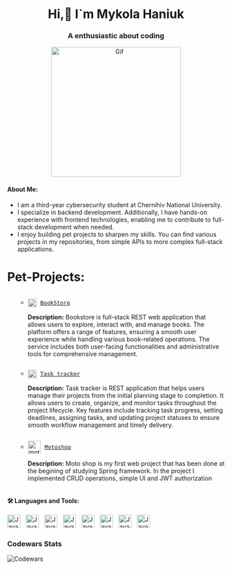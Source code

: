 <h1 align="center"> Hi,👋 I`m Mykola Haniuk</h1>
<h3 align="center">A enthusiastic about coding </h3>
<div style="text-align: center;">
    <img height="300vh" src="https://user-images.githubusercontent.com/74038190/212749447-bfb7e725-6987-49d9-ae85-2015e3e7cc41.gif" alt="Gif">
</div>

<style>
    .project-list {
        list-style: none;
        display: flex;
        align-items: center;
    }
    .project-list img {
        vertical-align: middle;
        margin-right: 5px;
    }

    .project-list a{
        font-size: 15px;
    }
</style>

<h4> About Me:</h4>
<ul>
    <li>I am a third-year cybersecurity student at Chernihiv National University. </li>
    <li>I specialize in backend development. Additionally, I have hands-on experience with frontend technologies, enabling me to contribute to full-stack development when needed.</li>
    <li>I enjoy building pet projects to sharpen my skills. You can find various projects in my repositories, from simple APIs to more complex full-stack applications.</li>
</ul>

<h1>Pet-Projects:</h1>
<ul>
    <li class="project-list">

- <img width="20" height="20" src="https://img.icons8.com/cute-clipart/64/book.png" alt="book"/>  <a href="https://github.com/kolyaGanyuck/BooksStore"> ```BookStore```</a>  

    __Description:__ Bookstore is full-stack REST web application that allows users to explore, interact with, and manage books. The platform offers a range of features, ensuring a smooth user experience while handling various book-related operations. The service includes both user-facing functionalities and administrative tools for comprehensive management.
</li>
<li class="project-list">

- <img width="20" height="20" padding:0 src="https://img.icons8.com/color/48/to-do.png" alt="to-do"/> <a href="https://github.com/kolyaGanyuck/task-tracker"> ```Task tracker```</a>

    __Description:__ Task tracker is REST application that helps users manage their projects from the initial planning stage to completion. It allows users to create, organize, and monitor tasks throughout the project lifecycle. Key features include tracking task progress, setting deadlines, assigning tasks, and updating project statuses to ensure smooth workflow management and timely delivery.

</li>

 <li class="project-list">
 
 - <img width="30" height="30" src="https://img.icons8.com/color/48/motorcycle.png" alt="motorcycle"/> <a href="https://github.com/kolyaGanyuck/moto-shop">```Motoshop```</a>


    __Description:__ Moto shop is my first web project that has been done at the begining of studying Spring framework. In the project I implemented CRUD operations, simple UI and JWT authorization

</li>
</ul>
<div>
<h4 align="left">🛠 Languages and Tools:</h4>
<img align="left" alt="Java" width="30px" height="30px" style="padding-right: 10px" src="https://cdn.jsdelivr.net/gh/devicons/devicon@latest/icons/java/java-original-wordmark.svg" />
<img align="left" alt="Java" width="30px" height="30px" style="padding-right: 10px" src="https://cdn.jsdelivr.net/gh/devicons/devicon@latest/icons/spring/spring-original.svg" />
<img align="left" alt="Java" width="30px" height="30px" style="padding-right: 10px" src="https://cdn.jsdelivr.net/gh/devicons/devicon@latest/icons/postgresql/postgresql-plain.svg" />
<img align="left" alt="Java" width="30px" height="30px" style="padding-right: 10px" src="https://cdn.jsdelivr.net/gh/devicons/devicon@latest/icons/mysql/mysql-original.svg" />
<img align="left" alt="Java" width="30px" height="30px" style="padding-right: 10px" src="https://cdn.jsdelivr.net/gh/devicons/devicon@latest/icons/hibernate/hibernate-original.svg" />
<img align="left" alt="Java" width="30px" height="30px" style="padding-right: 10px" src="https://cdn.jsdelivr.net/gh/devicons/devicon@latest/icons/html5/html5-original.svg" />
<img align="left" alt="Java" width="30px" height="30px" style="padding-right: 10px" src="https://cdn.jsdelivr.net/gh/devicons/devicon@latest/icons/javascript/javascript-original.svg" />





<img align="left" alt="Java" width="30px" height="30px" style="padding-right: 10px" src="https://cdn.jsdelivr.net/gh/devicons/devicon@latest/icons/docker/docker-original.svg" /> 
</div>
</br>
</br>


<h3 align="left">Codewars Stats</h1>

![Codewars](https://github.r2v.ch/codewars?user=kolya_aa&name=true&top_languages=true&stroke=%23b36244&theme=gradient)

